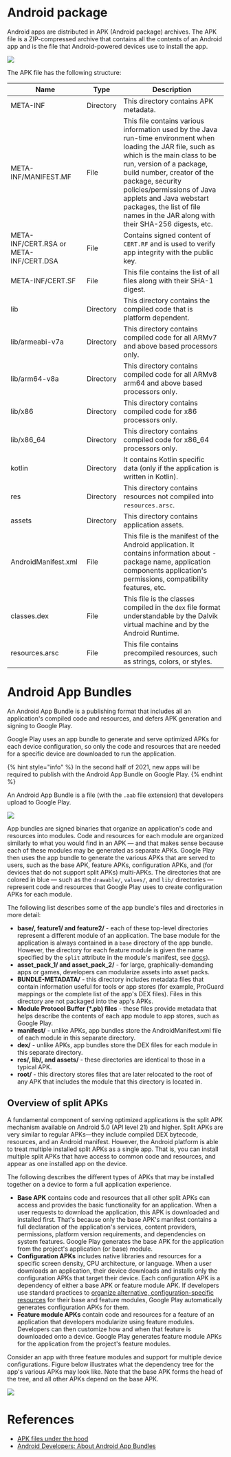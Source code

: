 # Android package

Android apps are distributed in APK (Android package) archives. The APK file is a ZIP-compressed archive that contains all the contents of an Android app and is the file that Android-powered devices use to install the app.

![](img/apk-structure.png)

The APK file has the following structure:

| Name | Type | Description |
| --- | --- | --- |
| META-INF | Directory | This directory contains APK metadata. |
| META-INF/MANIFEST.MF | File | This file contains various information used by the Java run-time environment when loading the JAR file, such as which is the main class to be run, version of a package, build number, creator of the package, security policies/permissions of Java applets and Java webstart packages, the list of file names in the JAR along with their SHA-256 digests, etc. |
| META-INF/CERT.RSA or META-INF/CERT.DSA | File | Contains signed content of `CERT.RF` and is used to verify app integrity with the public key. |
| META-INF/CERT.SF | File | This file contains the list of all files along with their SHA-1 digest. |
| lib | Directory | This directory contains the compiled code that is platform dependent. |
| lib/armeabi-v7a | Directory | This directory contains compiled code for all ARMv7 and above based processors only. |
| lib/arm64-v8a | Directory | This directory contains compiled code for all ARMv8 arm64 and above based processors only. |
| lib/x86 | Directory | This directory contains compiled code for x86 processors only. |
| lib/x86_64 | Directory | This directory contains compiled code for x86_64 processors only. |
| kotlin | Directory | It contains Kotlin specific data (only if the application is written in Kotlin). |
| res | Directory | This directory contains resources not compiled into `resources.arsc`. |
| assets | Directory | This directory contains application assets. |
| AndroidManifest.xml | File | This file is the manifest of the Android application. It contains information about - package name, application components application's permissions, compatibility features, etc. |
| classes.dex | File | This file is the classes compiled in the `dex` file format understandable by the Dalvik virtual machine and by the Android Runtime. |
| resources.arsc | File | This file contains precompiled resources, such as strings, colors, or styles. |

# Android App Bundles

An Android App Bundle is a publishing format that includes all an application's compiled code and resources, and defers APK generation and signing to Google Play.

Google Play uses an app bundle to generate and serve optimized APKs for each device configuration, so only the code and resources that are needed for a specific device are downloaded to run the application.

{% hint style="info" %}
In the second half of 2021, new apps will be required to publish with the Android App Bundle on Google Play.
{% endhint %}

An Android App Bundle is a file (with the `.aab` file extension) that developers upload to Google Play.

![](img/aab-format.png)

App bundles are signed binaries that organize an application's code and resources into modules. Code and resources for each module are organized similarly to what you would find in an APK — and that makes sense because each of these modules may be generated as separate APKs. Google Play then uses the app bundle to generate the various APKs that are served to users, such as the base APK, feature APKs, configuration APKs, and (for devices that do not support split APKs) multi-APKs. The directories that are colored in blue — such as the `drawable/`, `values/`, and `lib/` directories — represent code and resources that Google Play uses to create configuration APKs for each module.

The following list describes some of the app bundle's files and directories in more detail:
- **base/, feature1/ and feature2/** - each of these top-level directories represent a different module of an application. The base module for the application is always contained in a `base` directory of the app bundle. However, the directory for each feature module is given the name specified by the `split` attribute in the module's manifest, see [docs](https://developer.android.com/guide/app-bundle/play-feature-delivery#feature-module-manifest)).
- **asset_pack_1/ and asset_pack_2/** - for large, graphically-demanding apps or games, developers can modularize assets into asset packs.
- **BUNDLE-METADATA/** - this directory includes metadata files that contain information useful for tools or app stores (for example, ProGuard mappings or the complete list of the app's DEX files). Files in this directory are not packaged into the app's APKs.
- **Module Protocol Buffer (*.pb) files** - these files provide metadata that helps describe the contents of each app module to app stores, such as Google Play.
- **manifest/** - unlike APKs, app bundles store the AndroidManifest.xml file of each module in this separate directory.
- **dex/** - unlike APKs, app bundles store the DEX files for each module in this separate directory.
- **res/, lib/, and assets/** - these directories are identical to those in a typical APK.
- **root/** - this directory stores files that are later relocated to the root of any APK that includes the module that this directory is located in.

## Overview of split APKs

A fundamental component of serving optimized applications is the split APK mechanism available on Android 5.0 (API level 21) and higher. Split APKs are very similar to regular APKs—they include compiled DEX bytecode, resources, and an Android manifest. However, the Android platform is able to treat multiple installed split APKs as a single app. That is, you can install multiple split APKs that have access to common code and resources, and appear as one installed app on the device.

The following describes the different types of APKs that may be installed together on a device to form a full application experience.
- **Base APK** contains code and resources that all other split APKs can access and provides the basic functionality for an application. When a user requests to download the application, this APK is downloaded and installed first. That's because only the base APK's manifest contains a full declaration of the application's services, content providers, permissions, platform version requirements, and dependencies on system features. Google Play generates the base APK for the application from the project's application (or base) module.
- **Configuration APKs** includes native libraries and resources for a specific screen density, CPU architecture, or language. When a user downloads an application, their device downloads and installs only the configuration APKs that target their device. Each configuration APK is a dependency of either a base APK or feature module APK. If developers use standard practices to [organize alternative, configuration-specific resources](https://developer.android.com/guide/topics/resources/providing-resources#AlternativeResources) for their base and feature modules, Google Play automatically generates configuration APKs for them.
- **Feature module APKs** contain code and resources for a feature of an application that developers modularize using feature modules. Developers can then customize how and when that feature is downloaded onto a device. Google Play generates feature module APKs for the application from the project's feature modules.

Consider an app with three feature modules and support for multiple device configurations. Figure below illustrates what the dependency tree for the app's various APKs may look like. Note that the base APK forms the head of the tree, and all other APKs depend on the base APK.

![](img/apk-splits-tree.png)

# References

- [APK files under the hood](https://www.appdome.com/no-code-mobile-integration-knowledge-base/apk-files-under-the-hood/)
- [Android Developers: About Android App Bundles](https://developer.android.com/guide/app-bundle)
